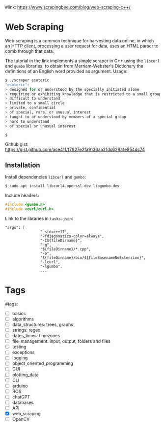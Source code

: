 #link: https://www.scrapingbee.com/blog/web-scraping-c++/

# Web Scraping

Web scraping is a common technique for harvesting data online, in which an HTTP client, processing a user request for data, uses an HTML parser to comb through that data. 

The tutorial in the link implements a simple scraper in C++ using the `libcurl` and `gumbo` libraries, to obtain from Merriam-Webster's Dictionary the definitions of an English word provided as argument.
Usage:

```bash
$ ./scraper esoteric
"esoteric":
> designed for or understood by the specially initiated alone
> requiring or exhibiting knowledge that is restricted to a small group
> difficult to understand 
> limited to a small circle
> private, confidential
> of special, rare, or unusual interest
> taught to or understood by members of a special group
> hard to understand
> of special or unusual interest

$

```

Github gist: https://gist.github.com/ace411/f7927e2fa9136aa21dc628a1e854dc74


## Installation

Install dependencies `libcurl` and `gumbo`:

```bash
$ sudo apt install libcurl4-openssl-dev libgumbo-dev
```

Include headers:
```c++
#include <gumbo.h>
#include <curl/curl.h>
```

Link to the libraries in `tasks.json`:
```
"args": [
                "-std=c++17",
                "-fdiagnostics-color=always",
                "-I${fileDirname}",
                "-g",
                "${fileDirname}/*.cpp",
                "-o",
                "${fileDirname}/bin/${fileBasenameNoExtension}",
                "-lcurl", 
                "-lgumbo", 
                ...
```



# Tags
#tags: 

- [ ] basics
- [ ] algorithms
- [ ] data_structures: trees, graphs
- [ ] strings: regex
- [ ] dates_times: timezones
- [ ] file_management: input, output, folders and files
- [ ] testing
- [ ] exceptions
- [ ] logging
- [ ] object_oriented_programming
- [ ] GUI
- [ ] plotting_data
- [ ] CLI
- [ ] arduino
- [ ] ROS
- [ ] chatGPT
- [ ] databases
- [ ] API
- [x] web_scraping
- [ ] OpenCV